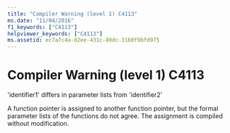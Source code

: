 ```yaml
---
title: "Compiler Warning (level 1) C4113"
ms.date: "11/04/2016"
f1_keywords: ["C4113"]
helpviewer_keywords: ["C4113"]
ms.assetid: ec7a7c4a-d2ee-431c-89dc-31b0f9bfd975
---
```

# Compiler Warning (level 1) C4113

'identifier1' differs in parameter lists from 'identifier2'

A function pointer is assigned to another function pointer, but the formal parameter lists of the functions do not agree. The assignment is compiled without modification.